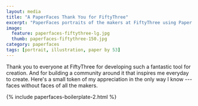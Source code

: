 ```yaml
---
layout: media
title: "A PaperFaces Thank You for FiftyThree"
excerpt: "PaperFaces portraits of the makers at FiftyThree using Paper by 53 on an iPad."
image: 
  feature: paperfaces-fiftythree-lg.jpg
  thumb: paperfaces-fiftythree-150.jpg
category: paperfaces
tags: [portrait, illustration, paper by 53]
---
```


Thank you to everyone at FiftyThree for developing such a fantastic tool for creation. And for building a community around it that inspires me everyday to create. Here's a small token of my appreciation in the only way I know --- faces without faces of all the makers.

{% include paperfaces-boilerplate-2.html %}